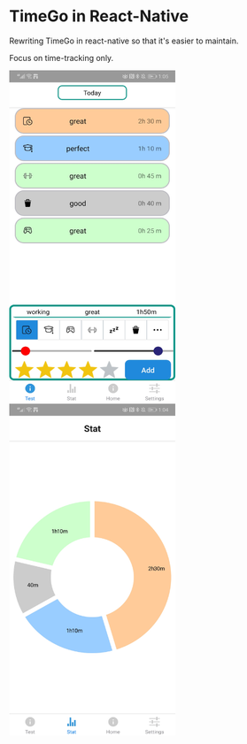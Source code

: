 # TimeGo in React-Native

Rewriting TimeGo in react-native so that it's easier to maintain. 

Focus on time-tracking only.

<img src="images/activity.jpeg" width="300" height="600" />
<img src="images/stat.jpeg" width="300" height="600" />